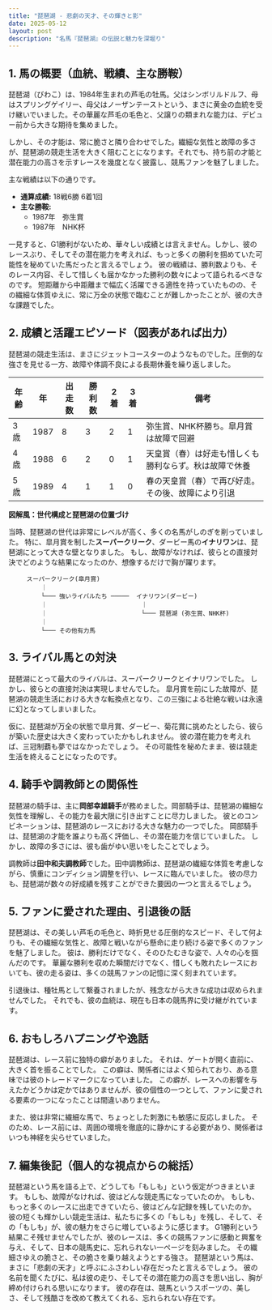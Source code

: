 ```yaml
---
title: "琵琶湖 - 悲劇の天才、その輝きと影"
date: 2025-05-12
layout: post
description: "名馬『琵琶湖』の伝説と魅力を深堀り"
---
```


## 1. 馬の概要（血統、戦績、主な勝鞍）

琵琶湖（びわこ）は、1984年生まれの芦毛の牡馬。父はシンボリルドルフ、母はスプリングゲイリー、母父はノーザンテーストという、まさに黄金の血統を受け継いでいました。その華麗な芦毛の毛色と、父譲りの類まれな能力は、デビュー前から大きな期待を集めました。

しかし、その才能は、常に脆さと隣り合わせでした。繊細な気性と故障の多さが、琵琶湖の競走生活を大きく阻むことになります。それでも、持ち前の才能と潜在能力の高さを示すレースを幾度となく披露し、競馬ファンを魅了しました。

主な戦績は以下の通りです。

* **通算成績:** 18戦6勝 6着1回
* **主な勝鞍:**
    * 1987年　弥生賞
    * 1987年　NHK杯


一見すると、G1勝利がないため、華々しい成績とは言えません。しかし、彼のレースぶり、そしてその潜在能力を考えれば、もっと多くの勝利を掴めていた可能性を秘めていた馬だったと言えるでしょう。  彼の戦績は、勝利数よりも、そのレース内容、そして惜しくも届かなかった勝利の数々によって語られるべきなのです。  短距離から中距離まで幅広く活躍できる適性を持っていたものの、その繊細な体質ゆえに、常に万全の状態で臨むことが難しかったことが、彼の大きな課題でした。


## 2. 成績と活躍エピソード（図表があれば出力）

琵琶湖の競走生活は、まさにジェットコースターのようなものでした。圧倒的な強さを見せる一方、故障や体調不良による長期休養を繰り返しました。

| 年齢 | 年 | 出走数 | 勝利数 | 2着 | 3着 | 備考 |
|---|---|---|---|---|---|---|
| 3歳 | 1987 | 8 | 3 | 2 | 1 | 弥生賞、NHK杯勝ち。皐月賞は故障で回避 |
| 4歳 | 1988 | 6 | 2 | 0 | 1 | 天皇賞（春）は好走も惜しくも勝利ならず。秋は故障で休養 |
| 5歳 | 1989 | 4 | 1 | 1 | 0 |  春の天皇賞（春）で再び好走。その後、故障により引退 |


**図解風：世代構成と琵琶湖の位置づけ**

当時、琵琶湖の世代は非常にレベルが高く、多くの名馬がしのぎを削っていました。  特に、皐月賞を制した**スーパークリーク**、ダービー馬の**イナリワン**は、琵琶湖にとって大きな壁となりました。  もし、故障がなければ、彼らとの直接対決でどのような結果になったのか、想像するだけで胸が躍ります。


```
     スーパークリーク(皐月賞)
         ｜
         └─── 強いライバルたち ─────  イナリワン(ダービー)
         ｜                          ｜
         ｜                          └─── 琵琶湖 (弥生賞、NHK杯)
         ｜
         └─── その他有力馬
```


## 3. ライバル馬との対決

琵琶湖にとって最大のライバルは、スーパークリークとイナリワンでした。  しかし、彼らとの直接対決は実現しませんでした。  皐月賞を前にした故障が、琵琶湖の競走生活における大きな転換点となり、この三強による壮絶な戦いは永遠に幻となってしまいました。

仮に、琵琶湖が万全の状態で皐月賞、ダービー、菊花賞に挑めたとしたら、彼らが築いた歴史は大きく変わっていたかもしれません。  彼の潜在能力を考えれば、三冠制覇も夢ではなかったでしょう。  その可能性を秘めたまま、彼は競走生活を終えることになったのです。


## 4. 騎手や調教師との関係性

琵琶湖の騎手は、主に**岡部幸雄騎手**が務めました。岡部騎手は、琵琶湖の繊細な気性を理解し、その能力を最大限に引き出すことに尽力しました。  彼とのコンビネーションは、琵琶湖のレースにおける大きな魅力の一つでした。  岡部騎手は、琵琶湖の才能を誰よりも高く評価し、その潜在能力を信じていました。  しかし、故障の多さには、彼も歯がゆい思いをしたことでしょう。

調教師は**田中和夫調教師**でした。田中調教師は、琵琶湖の繊細な体質を考慮しながら、慎重にコンディション調整を行い、レースに臨んでいました。  彼の尽力も、琵琶湖が数々の好成績を残すことができた要因の一つと言えるでしょう。


## 5. ファンに愛された理由、引退後の話

琵琶湖は、その美しい芦毛の毛色と、時折見せる圧倒的なスピード、そして何よりも、その繊細な気性と、故障と戦いながら懸命に走り続ける姿で多くのファンを魅了しました。  彼は、勝利だけでなく、そのひたむきな姿で、人々の心を掴んだのです。  華麗な勝利を収めた瞬間だけでなく、惜しくも敗れたレースにおいても、彼の走る姿は、多くの競馬ファンの記憶に深く刻まれています。

引退後は、種牡馬として繋養されましたが、残念ながら大きな成功は収められませんでした。  それでも、彼の血統は、現在も日本の競馬界に受け継がれています。


## 6. おもしろハプニングや逸話

琵琶湖は、レース前に独特の癖がありました。  それは、ゲートが開く直前に、大きく首を振ることでした。  この癖は、関係者にはよく知られており、ある意味では彼のトレードマークになっていました。  この癖が、レースへの影響を与えたかどうかは定かではありませんが、彼の個性の一つとして、ファンに愛される要素の一つになったことは間違いありません。

また、彼は非常に繊細な馬で、ちょっとした刺激にも敏感に反応しました。  そのため、レース前には、周囲の環境を徹底的に静かにする必要があり、関係者はいつも神経を尖らせていました。


## 7. 編集後記（個人的な視点からの総括）

琵琶湖という馬を語る上で、どうしても「もしも」という仮定がつきまといます。 もしも、故障がなければ、彼はどんな競走馬になっていたのか。  もしも、もっと多くのレースに出走できていたら、彼はどんな記録を残していたのか。  彼の短くも輝かしい競走生活は、私たちに多くの「もしも」を残し、そして、その「もしも」が、彼の魅力をさらに増しているように感じます。  G1勝利という結果こそ残せませんでしたが、彼のレースは、多くの競馬ファンに感動と興奮を与え、そして、日本の競馬史に、忘れられない一ページを刻みました。  その繊細さゆえの脆さと、その脆さを乗り越えようとする強さ。  琵琶湖という馬は、まさに「悲劇の天才」と呼ぶにふさわしい存在だったと言えるでしょう。  彼の名前を聞くたびに、私は彼の走り、そしてその潜在能力の高さを思い出し、胸が締め付けられる思いになります。  彼の存在は、競馬というスポーツの、美しさ、そして残酷さを改めて教えてくれる、忘れられない存在です。
